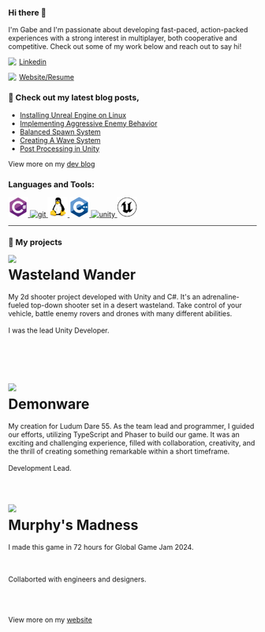 ### Hi there 👋

I'm Gabe and I'm passionate about developing fast-paced, action-packed experiences with a strong interest in multiplayer, both cooperative and competitive. Check out some of my work below and reach out to say hi!

[<img align="left" width="22px" src="https://cdn-icons-png.flaticon.com/512/174/174857.png"/>Linkedin](https://www.linkedin.com/in/gabriel-asay/)

[<img align="left" width="22px" src="http://samuelarminana.com/favicon.ico"/>Website/Resume](https://www.gabeasay.dev/)

### 📝 Check out my latest blog posts,
<!-- BLOG-POST-LIST:START -->
- [Installing Unreal Engine on Linux](https://medium.com/@gabeasay/installing-unreal-engine-on-linux-f764de288b37)
- [Implementing Aggressive Enemy Behavior](https://medium.com/@gabeasay/implementing-new-features-aggressive-enemy-95440e5bab3f)
- [Balanced Spawn System](https://medium.com/@gabeasay/implementing-new-features-balanced-spawning-947b0dc6e6a5)
- [Creating A Wave System](https://medium.com/@gabeasay/implementing-new-features-wave-system-746f04733075)
- [Post Processing in Unity](https://medium.com/towardsdev/bring-your-game-to-aaa-status-through-post-processing-87a61fb3e6b7)
<!-- BLOG-POST-LIST:END -->
View more on my [dev blog](https://medium.com/@gabeasay)

### Languages and Tools:

<p align="left"> <a href="https://www.w3schools.com/cs/" target="_blank" rel="noreferrer"> <img src="https://raw.githubusercontent.com/devicons/devicon/master/icons/csharp/csharp-original.svg" alt="csharp" width="40" height="40"/> </a> <a href="https://git-scm.com/" target="_blank" rel="noreferrer"> <img src="https://www.vectorlogo.zone/logos/git-scm/git-scm-icon.svg" alt="git" width="40" height="40"/> </a> <a href="https://www.linux.org/" target="_blank" rel="noreferrer"> <img src="https://raw.githubusercontent.com/devicons/devicon/master/icons/linux/linux-original.svg" alt="linux" width="40" height="40"/> </a> <a href="https://https://cplusplus.com/" target="_blank" rel="noreferrer"> <img src="https://github.com/devicons/devicon/blob/master/icons/cplusplus/cplusplus-original.svg" alt="c++" width="40" height="40"/> </a> <a href="https://unity.com/" target="_blank" rel="noreferrer"> <img src="https://www.vectorlogo.zone/logos/unity3d/unity3d-icon.svg" alt="unity" width="40" height="40"/> </a> <a href="https://unrealengine.com/" target="_blank" rel="noreferrer"> <img src="https://github.com/devicons/devicon/blob/master/icons/unrealengine/unrealengine-original.svg" alt="unreal engine" width="40" height="40"/> </a></p>



---
### 💾 My projects



<img src="https://www.gabeasay.dev/images/wasteland-wander2.png" align="left" width="400px"/> 

# Wasteland Wander
My 2d shooter project developed with Unity and C#. It's an adrenaline-fueled top-down shooter set in a desert wasteland. Take control of your vehicle, battle enemy rovers and drones with many different abilities. 
<br/>
<br/>
I was the lead Unity Developer.
<br/>
<br/>
<br/>
<br/>
<br/>
<br/>


<img src="https://www.gabeasay.dev/images/youre_fired.png" align="left" width="400px"/> 

# Demonware
My creation for Ludum Dare 55. As the team lead and programmer, I guided our efforts, utilizing TypeScript and Phaser to build our game. It was an exciting and challenging experience, filled with collaboration, creativity, and the thrill of creating something remarkable within a short timeframe.
<br/>
<br/>
Development Lead.
<br/>
<br/>
<br/>
<br/>


<img src="https://www.gabeasay.dev/images/murphy1.png" align="left" width="400px"/> 

# Murphy's Madness
I made this game in 72 hours for Global Game Jam 2024.

<br/>
<br/>
Collaborted with engineers and designers.
<br/>
<br/>
<br/>
<br/>


View more on my [website](https://gabeasay.dev)
